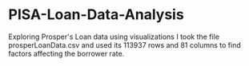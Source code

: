 # PISA-Loan-Data-Analysis
Exploring Prosper's Loan data using visualizations
I took the file prosperLoanData.csv and used its 113937 rows and 81 columns to find factors affecting the borrower rate.
